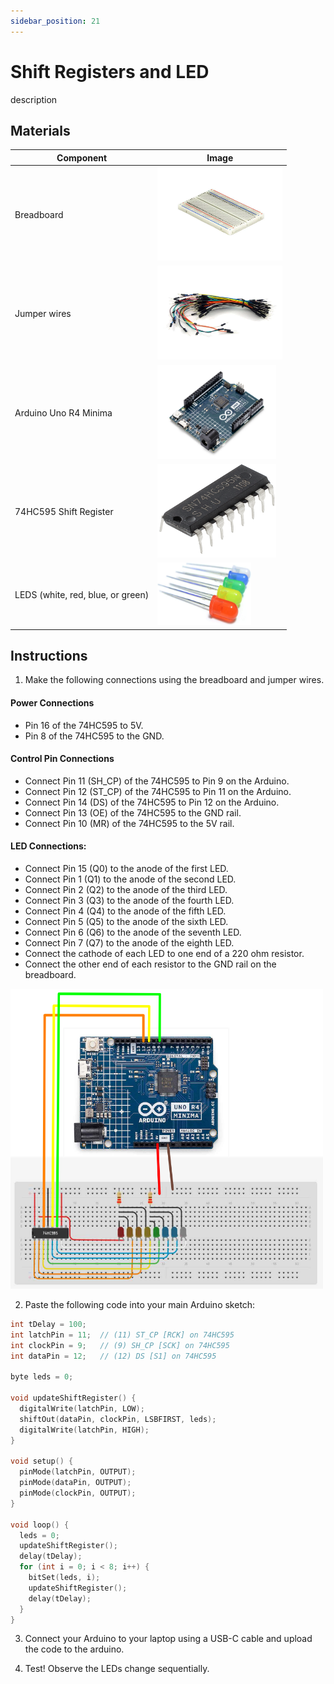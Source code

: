 ```yaml
---
sidebar_position: 21
---
```

# Shift Registers and LED
description

## Materials
| Component                                   | Image                                                                                          |
|---------------------------------------------|------------------------------------------------------------------------------------------------|
| Breadboard                                  | <img src="/img/docs/UNO-R4-Starter-Kit/breadboard.webp" width="200" height="150" />       |
| Jumper wires                                | <img src="/img/docs/UNO-R4-Starter-Kit/jumper-wires.webp" width="200" height="150" />       |
| Arduino Uno R4 Minima                       | <img src="/img/docs/UNO-R4-Starter-Kit/arduino-r4-minima.webp" width="190" height="150" />               |
| 74HC595 Shift Register                      | <img src="/img/docs/UNO-R4-Starter-Kit/74HC595.png" width="190" height="150" />                   |
| LEDS (white, red, blue, or green)            | <img src="/img/docs/UNO-R4-Starter-Kit/LED.jpg" width="150" height="100" />                    |

## Instructions
1. Make the following connections using the breadboard and jumper wires.
#### Power Connections
- Pin 16 of the 74HC595 to 5V.
- Pin 8 of the 74HC595 to the GND.

#### Control Pin Connections
- Connect Pin 11 (SH_CP) of the 74HC595 to Pin 9 on the Arduino.
- Connect Pin 12 (ST_CP) of the 74HC595 to Pin 11 on the Arduino.
- Connect Pin 14 (DS) of the 74HC595 to Pin 12 on the Arduino.
- Connect Pin 13 (OE) of the 74HC595 to the GND rail.
- Connect Pin 10 (MR) of the 74HC595 to the 5V rail.

#### LED Connections:
- Connect Pin 15 (Q0) to the anode of the first LED.
- Connect Pin 1 (Q1) to the anode of the second LED.
- Connect Pin 2 (Q2) to the anode of the third LED.
- Connect Pin 3 (Q3) to the anode of the fourth LED.
- Connect Pin 4 (Q4) to the anode of the fifth LED.
- Connect Pin 5 (Q5) to the anode of the sixth LED.
- Connect Pin 6 (Q6) to the anode of the seventh LED.
- Connect Pin 7 (Q7) to the anode of the eighth LED.
- Connect the cathode of each LED to one end of a 220 ohm resistor.
- Connect the other end of each resistor to the GND rail on the breadboard.
<img src="/img/docs/UNO-R4-Starter-Kit/shift-registers-and-LEDs.png" width="500" height="480" />

2. Paste the following code into your main Arduino sketch:
```cpp
int tDelay = 100;
int latchPin = 11;  // (11) ST_CP [RCK] on 74HC595
int clockPin = 9;   // (9) SH_CP [SCK] on 74HC595
int dataPin = 12;   // (12) DS [S1] on 74HC595

byte leds = 0;

void updateShiftRegister() {
  digitalWrite(latchPin, LOW);
  shiftOut(dataPin, clockPin, LSBFIRST, leds);
  digitalWrite(latchPin, HIGH);
}

void setup() {
  pinMode(latchPin, OUTPUT);
  pinMode(dataPin, OUTPUT);
  pinMode(clockPin, OUTPUT);
}

void loop() {
  leds = 0;
  updateShiftRegister();
  delay(tDelay);
  for (int i = 0; i < 8; i++) {
    bitSet(leds, i);
    updateShiftRegister();
    delay(tDelay);
  }
}
```

3. Connect your Arduino to your laptop using a USB-C cable and upload the code to the arduino.

4. Test! Observe the LEDs change sequentially.